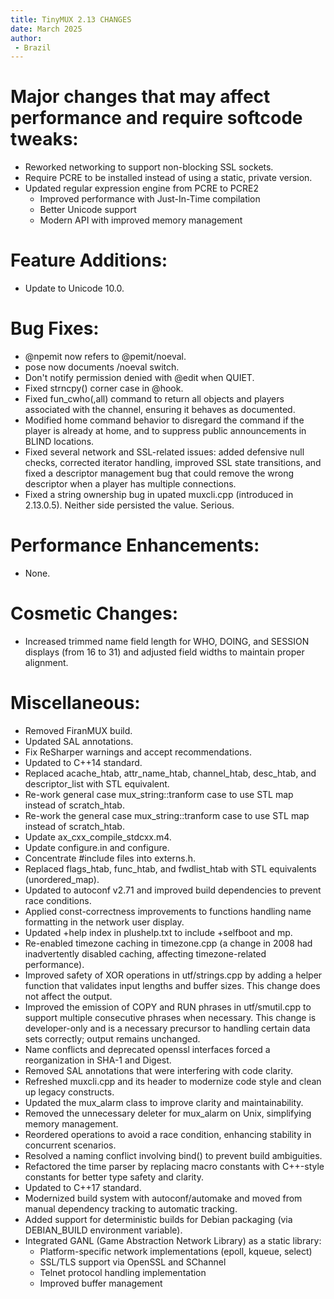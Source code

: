 ```yaml
---
title: TinyMUX 2.13 CHANGES
date: March 2025
author:
 - Brazil
---
```


# Major changes that may affect performance and require softcode tweaks:

 - Reworked networking to support non-blocking SSL sockets.
 - Require PCRE to be installed instead of using a static, private
   version.
 - Updated regular expression engine from PCRE to PCRE2
   * Improved performance with Just-In-Time compilation
   * Better Unicode support
   * Modern API with improved memory management

# Feature Additions:

 - Update to Unicode 10.0.

# Bug Fixes:

 - @npemit now refers to @pemit/noeval.
 - pose now documents /noeval switch.
 - Don't notify permission denied with @edit when QUIET.
 - Fixed strncpy() corner case in @hook.
 - Fixed fun_cwho(,all) command to return all objects and players
   associated with the channel, ensuring it behaves as documented.
 - Modified home command behavior to disregard the command if the player
   is already at home, and to suppress public announcements in BLIND
   locations.
 - Fixed several network and SSL-related issues: added defensive null
   checks, corrected iterator handling, improved SSL state transitions,
   and fixed a descriptor management bug that could remove the wrong
   descriptor when a player has multiple connections.
 - Fixed a string ownership bug in upated muxcli.cpp (introduced in
   2.13.0.5). Neither side persisted the value. Serious.

# Performance Enhancements:

 - None.

# Cosmetic Changes:

 - Increased trimmed name field length for WHO, DOING, and SESSION
   displays (from 16 to 31) and adjusted field widths to maintain proper
   alignment.

# Miscellaneous:

 - Removed FiranMUX build.
 - Updated SAL annotations.
 - Fix ReSharper warnings and accept recommendations.
 - Updated to C++14 standard.
 - Replaced acache_htab, attr_name_htab, channel_htab, desc_htab, and
   descriptor_list with STL equivalent.
 - Re-work general case mux_string::tranform case to use STL map
   instead of scratch_htab.
 - Re-work the general case mux_string::tranform case to use STL map
   instead of scratch_htab.
 - Update ax_cxx_compile_stdcxx.m4.
 - Update configure.in and configure.
 - Concentrate #include files into externs.h.
 - Replaced flags_htab, func_htab, and fwdlist_htab with STL equivalents
   (unordered_map).
 - Updated to autoconf v2.71 and improved build dependencies to prevent
   race conditions.
 - Applied const-correctness improvements to functions handling name
   formatting in the network user display.
 - Updated +help index in plushelp.txt to include +selfboot and mp.
 - Re-enabled timezone caching in timezone.cpp (a change in 2008 had
   inadvertently disabled caching, affecting timezone-related
   performance).
 - Improved safety of XOR operations in utf/strings.cpp by adding a
   helper function that validates input lengths and buffer sizes. This
   change does not affect the output.
 - Improved the emission of COPY and RUN phrases in utf/smutil.cpp to
   support multiple consecutive phrases when necessary. This change is
   developer-only and is a necessary precursor to handling certain data
   sets correctly; output remains unchanged.
 - Name conflicts and deprecated openssl interfaces forced a
   reorganization in SHA-1 and Digest.
 - Removed SAL annotations that were interfering with code clarity.
 - Refreshed muxcli.cpp and its header to modernize code style and clean
   up legacy constructs.
 - Updated the mux_alarm class to improve clarity and maintainability.
 - Removed the unnecessary deleter for mux_alarm on Unix, simplifying
   memory management.
 - Reordered operations to avoid a race condition, enhancing stability
   in concurrent scenarios.
 - Resolved a naming conflict involving bind() to prevent build
   ambiguities.
 - Refactored the time parser by replacing macro constants with
   C++-style constants for better type safety and clarity.
 - Updated to C++17 standard.
 - Modernized build system with autoconf/automake and moved from manual
   dependency tracking to automatic tracking.
 - Added support for deterministic builds for Debian packaging (via
   DEBIAN_BUILD environment variable).
 - Integrated GANL (Game Abstraction Network Library) as a static library:
   * Platform-specific network implementations (epoll, kqueue, select)
   * SSL/TLS support via OpenSSL and SChannel
   * Telnet protocol handling implementation
   * Improved buffer management
